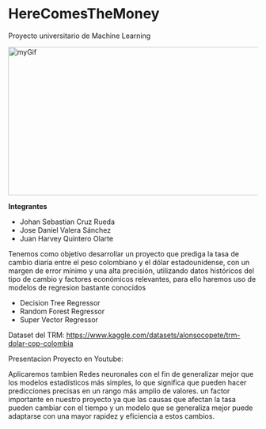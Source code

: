 # HereComesTheMoney
Proyecto universitario de Machine Learning 


<img src="https://media.giphy.com/media/vLPrnuVyOZ1YjuOtYA/giphy-downsized-large.gif" alt="myGif" width="800px" height="300" />

<p dir="auto"><strong>Integrantes </strong></p>
<ul>
<li>Johan Sebastian Cruz Rueda</li>
<li>Jose Daniel Valera S&aacute;nchez</li>
<li>Juan Harvey Quintero Olarte</li>
</ul>
<p dir="auto">Tenemos como objetivo&nbsp;desarrollar un proyecto que prediga la tasa de cambio diaria entre el peso colombiano y el d&oacute;lar estadounidense, con un margen de error m&iacute;nimo y una alta precisi&oacute;n, utilizando datos hist&oacute;ricos del tipo de cambio y factores econ&oacute;micos relevantes, para ello haremos uso de modelos de regresion bastante conocidos</p>
<ul dir="auto">
<li>Decision Tree Regressor</li>
<li>Random Forest Regressor</li>
<li>Super Vector Regressor</li>
</ul>
<p dir="auto">Dataset del TRM:&nbsp;<a href="https://www.kaggle.com/datasets/alonsocopete/trm-dolar-cop-colombia">https://www.kaggle.com/datasets/alonsocopete/trm-dolar-cop-colombia</a></p>
<p dir="auto">Presentacion Proyecto en Youtube:&nbsp;</p>
<p dir="auto">Aplicaremos tambien Redes neuronales con el fin de&nbsp;generalizar mejor que los modelos estad&iacute;sticos m&aacute;s simples, lo que significa que pueden hacer predicciones precisas en un rango m&aacute;s amplio de valores.&nbsp;un factor importante en nuestro proyecto ya que las&nbsp;causas que afectan la tasa pueden cambiar con el tiempo y un modelo que se generaliza mejor puede adaptarse con una mayor rapidez y eficiencia a estos cambios.</p>
<p dir="auto">&nbsp;</p>
